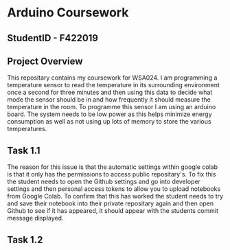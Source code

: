 # Arduino Coursework

## StudentID - F422019

## Project Overview
This repositary contains my coursework for WSA024. I am programming a temperature sensor to read the temperature in its surrounding environment once a second for three minutes and then using this data to decide what mode the sensor should be in and how frequently it should measure the temperature in the room. To programme this sensor I am using an arduino board. The system needs to be low power as this helps minimize energy consumption as well as not using up lots of memory to store the various temperatures.


## Task 1.1
The reason for this issue is that the automatic settings within google colab is that it only has the permissions to access public repositary's. To fix this the student needs to open the Github settings and go into developer settings and then personal access tokens to allow you to upload notebooks from Google Colab. To confirm that this has worked the student needs to try and save their notebook into their private repositary again and then open Github to see if it has appeared, it should appear with the students commit message displayed.

## Task 1.2
